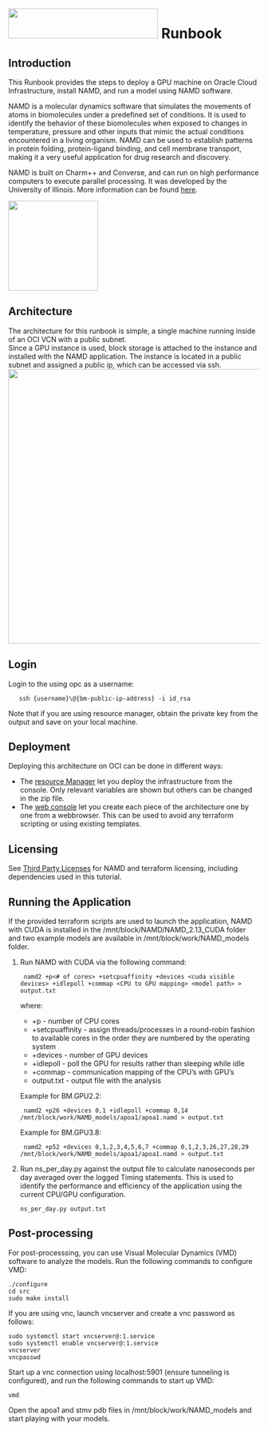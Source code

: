 # <img src="https://github.com/oracle-quickstart/oci-hpc-runbook-namd/blob/main/images/namd-logo.png" height="60" width="300"> Runbook

## Introduction
This Runbook provides the steps to deploy a GPU machine on Oracle Cloud Infrastructure, install NAMD, and run a model using NAMD software.  

NAMD is a molecular dynamics software that simulates the movements of atoms in biomolecules under a predefined set of conditions.  It is used to identify the behavior of these biomolecules when exposed to changes in temperature, pressure and other inputs that mimic the actual conditions encountered in a living organism.  NAMD can be used to establish patterns in protein folding, protein-ligand binding, and cell membrane transport, making it a very useful application for drug research and discovery.

NAMD is built on Charm++ and Converse, and can run on high performance computers to execute parallel processing. It was developed by the University of Illinois. More information can be found [here](http://charm.cs.illinois.edu/research/moldyn).

<img align="center" src="https://github.com/oracle-quickstart/oci-hpc-runbook-namd/blob/main/images/1bh5_protein_animated.gif" height="180" > 

## Architecture
The architecture for this runbook is simple, a single machine running inside of an OCI VCN with a public subnet.  
Since a GPU instance is used, block storage is attached to the instance and installed with the NAMD application. 
The instance is located in a public subnet and assigned a public ip, which can be accessed via ssh.
<img src="https://github.com/oracle-quickstart/oci-hpc-runbook-namd/blob/main/images/GPU_arch_draft.png" height ="550" width="1200">

## Login
Login to the using opc as a username:
```
   ssh {username}\@{bm-public-ip-address} -i id_rsa
```
Note that if you are using resource manager, obtain the private key from the output and save on your local machine. 

## Deployment

Deploying this architecture on OCI can be done in different ways:
* The [resource Manager](https://github.com/oracle-quickstart/oci-hpc-runbook-namd/blob/main/Documentation/ResourceManager.md) let you deploy the infrastructure from the console. Only relevant variables are shown but others can be changed in the zip file. 
* The [web console](https://github.com/oracle-quickstart/oci-hpc-runbook-namd/blob/main/Documentation/ManualDeployment.md) let you create each piece of the architecture one by one from a webbrowser. This can be used to avoid any terraform scripting or using existing templates. 

## Licensing
See [Third Party Licenses](https://github.com/oracle-quickstart/oci-hpc-runbook-namd/tree/main/Third_Party_Licenses) for NAMD and terraform licensing, including dependencies used in this tutorial.

## Running the Application
If the provided terraform scripts are used to launch the application, NAMD with CUDA is installed in the /mnt/block/NAMD/NAMD_2.13_CUDA folder and two example models are available in /mnt/block/work/NAMD_models folder. 

1. Run NAMD with CUDA via the following command:
   ```
    namd2 +p<# of cores> +setcpuaffinity +devices <cuda visible devices> +idlepoll +commap <CPU to GPU mapping> <model path> > output.txt
   ```
   where:
     * +p - number of CPU cores
     * +setcpuaffinity - assign threads/processes in a round-robin fashion to available cores in the order they are numbered by the operating system
     * +devices - number of GPU devices
     * +idlepoll - poll the GPU for results rather than sleeping while idle
     * +commap - communication mapping of the CPU’s with GPU’s
     * output.txt - output file with the analysis

   Example for BM.GPU2.2:
   ```
    namd2 +p26 +devices 0,1 +idlepoll +commap 0,14 /mnt/block/work/NAMD_models/apoa1/apoa1.namd > output.txt
   ```

   Example for BM.GPU3.8:
   ```
    namd2 +p52 +devices 0,1,2,3,4,5,6,7 +commap 0,1,2,3,26,27,28,29 /mnt/block/work/NAMD_models/apoa1/apoa1.namd > output.txt
   ```

2. Run ns_per_day.py against the output file to calculate nanoseconds per day averaged over the logged Timing statements. This is used to identify the performance and efficiency of the application using the current CPU/GPU configuration.
   ```
   ns_per_day.py output.txt
   ```
## Post-processing

For post-processsing, you can use Visual Molecular Dynamics (VMD) software to analyze the models.
Run the following commands to configure VMD:
```
./configure
cd src
sudo make install
```

If you are using vnc, launch vncserver and create a vnc password as follows:
```
sudo systemctl start vncserver@:1.service
sudo systemctl enable vncserver@:1.service
vncserver
vncpasswd
```

Start up a vnc connection using localhost:5901 (ensure tunneling is configured), and run the following commands to start up VMD:
```
vmd
```

Open the apoa1 and stmv pdb files in /mnt/block/work/NAMD_models and start playing with your models.
